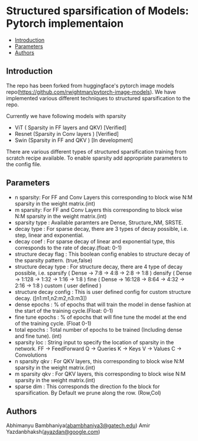 # Structured sparsification of Models: Pytorch implementaion
- [Introduction](#introduction)
- [Parameters](#parameters)
- [Authors](#authors)

## Introduction

The repo has been forked from huggingface's pytorch image models repo(https://github.com/rwightman/pytorch-image-models). 
We have implemented various different techniques to structured sparsification to the repo.

Currently we have following models with sparsity
- ViT ( Sparsity in FF layers and QKV) [Verified]
- Resnet (Sparsity in Conv layers ) [Verified]
- Swin (Sparsity in FF and QKV ) [In development]

There are various different types of structured sparsification training from scratch recipe available.
To enable sparsity add appropriate parameters to the config file.

## Parameters
- n sparsity: For FF and Conv Layers this corresponding to block wise N:M sparsity in the weight matrix.(int)
- m sparsity: For FF and Conv Layers this corresponding to block wise N:M sparsity in the weight matrix.(int)
- sparsity type : Available paramters are Dense, Structure_NM, SRSTE.
- decay type : For sparse decay, there are 3 types of decay possible, i.e. step, linear and exponential.
- decay coef : For sparse decay of linear and exponential type, this corresponds to the rate of decay.(float: 0-1)
- structure decay flag : This boolean config enables to structure decay of the sparsity pattern. (true,false)
- structure decay type : For structure decay, there are 4 type of decay possible, i.e. 
    sparsify (  Dense -> 7:8    -> 4:8  -> 2:8  -> 1:8 )
    densify ( Dense -> 1:128  -> 1:32 -> 1:16 -> 1:8 )
    fine (  Dense -> 16:128 -> 8:64 -> 4:32 -> 2:16 -> 1:8 )
    custom ( user defined )
- structure decay config : This is user defined config for custom structure decay. ([n1:m1,n2:m2,n3:m3])
- dense epochs : % of epochs that will train the model in dense fashion at the start of the training cycle.(Float: 0-1)
- fine tune epochs : % of epochs that will fine tune the model at the end of the training cycle. (Float 0-1)
- total epochs : Total number of epochs to be trained (Including dense and fine tune).  (int)
- sparsity loc : String input to specify the location of sparsity in the network. 
    FF -> FeedForward
    Q -> Queries
    K -> Keys
    V -> Values
    C -> Convolutions
- n sparsity qkv : For QKV layers, this corresponding to block wise N:M sparsity in the weight matrix.(int)
- m sparsity qkv : For QKV layers, this corresponding to block wise N:M sparsity in the weight matrix.(int)
- sparse dim : This corresponds the direction fo the block for sparsification. By Default we prune along the row. (Row,Col)



## Authors
Abhimanyu Bambhaniya(abambhaniya3@gatech.edu)
Amir Yazdanbhaksh(ayazdan@google.com)



